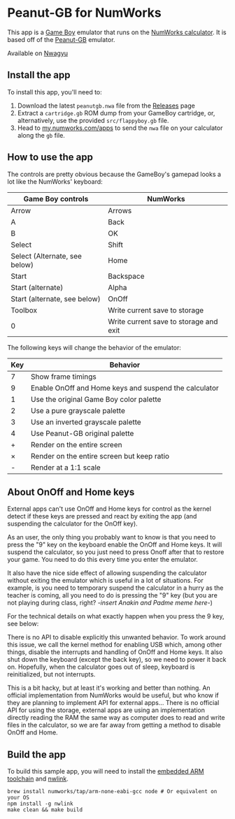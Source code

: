 # Peanut-GB for NumWorks

This app is a [Game Boy](https://en.wikipedia.org/wiki/Game_Boy) emulator that runs on the [NumWorks calculator](https://www.numworks.com). It is based off of the [Peanut-GB](https://github.com/deltabeard/Peanut-GB) emulator.

Available on [Nwagyu](https://yaya-cout.github.io/Nwagyu/)

## Install the app

To install this app, you'll need to:
1. Download the latest `peanutgb.nwa` file from the [Releases](https://codeberg.org/Yaya-Cout/peanutgb/releases) page
2. Extract a `cartridge.gb` ROM dump from your GameBoy cartridge, or, alternatively, use the provided `src/flappyboy.gb` file.
3. Head to [my.numworks.com/apps](https://my.numworks.com/apps) to send the `nwa` file on your calculator along the `gb` file.

## How to use the app

The controls are pretty obvious because the GameBoy's gamepad looks a lot like the NumWorks' keyboard:

|Game Boy controls|NumWorks|
|-|-|
|Arrow|Arrows|
|A|Back|
|B|OK|
|Select|Shift|
|Select (Alternate, see below) |Home|
|Start|Backspace|
|Start (alternate)|Alpha|
|Start (alternate, see below)|OnOff|
|Toolbox|Write current save to storage|
|0|Write current save to storage and exit|

The following keys will change the behavior of the emulator:

|Key|Behavior|
|-|-|
|7|Show frame timings|
|9|Enable OnOff and Home keys and suspend the calculator|
|1|Use the original Game Boy color palette|
|2|Use a pure grayscale palette|
|3|Use an inverted grayscale palette|
|4|Use Peanut-GB original palette|
|+|Render on the entire screen|
|×|Render on the entire screen but keep ratio|
|-|Render at a 1:1 scale|

## About OnOff and Home keys

External apps can't use OnOff and Home keys for control as the kernel detect if
these keys are pressed and react by exiting the app (and suspending the
calculator for the OnOff key).

As an user, the only thing you probably want to know is that you need to press
the "9" key on the keyboard enable the OnOff and Home keys. It will suspend the
calculator, so you just need to press Onoff after that to restore your game.
You need to do this every time you enter the emulator.

It also have the nice side effect of allowing suspending the calculator without
exiting the emulator which is useful in a lot of situations. For example, is
you need to temporary suspend the calculator in a hurry as the teacher is
coming, all you need to do is pressing the "9" key (but you are not playing
during class, right? _-insert Anakin and Padme meme here-_)

For the technical details on what exactly happen when you press the 9 key, see
below:

There is no API to disable explicitly this unwanted behavior. To work around
this issue, we call the kernel method for enabling USB which, among other
things, disable the interrupts and handling of OnOff and Home keys. It also
shut down the keyboard (except the back key), so we need to power it back on.
Hopefully, when the calculator goes out of sleep, keyboard is reinitialized, but
not interrupts.

This is a bit hacky, but at least it's working and better than nothing. An
official implementation from NumWorks would be useful, but who know if they are
planning to implement API for external apps… There is no official API for using
the storage, external apps are using an implementation directly reading the RAM
the same way as computer does to read and write files in the calculator, so we
are far away from getting a method to disable OnOff and Home.

## Build the app

To build this sample app, you will need to install the [embedded ARM toolchain](https://developer.arm.com/Tools%20and%20Software/GNU%20Toolchain) and [nwlink](https://www.npmjs.com/package/nwlink).

```shell
brew install numworks/tap/arm-none-eabi-gcc node # Or equivalent on your OS
npm install -g nwlink
make clean && make build
```
